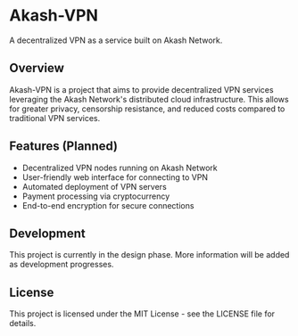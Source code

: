 # Akash-VPN

A decentralized VPN as a service built on Akash Network.

## Overview

Akash-VPN is a project that aims to provide decentralized VPN services leveraging the Akash Network's distributed cloud infrastructure. This allows for greater privacy, censorship resistance, and reduced costs compared to traditional VPN services.

## Features (Planned)

- Decentralized VPN nodes running on Akash Network
- User-friendly web interface for connecting to VPN
- Automated deployment of VPN servers
- Payment processing via cryptocurrency
- End-to-end encryption for secure connections

## Development

This project is currently in the design phase. More information will be added as development progresses.

## License

This project is licensed under the MIT License - see the LICENSE file for details.
